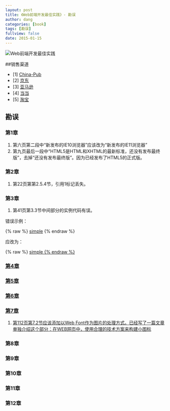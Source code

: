 ```yaml
---
layout: post
title: 《Web前端开发最佳实践》- 勘误
author: dang
categories: [book]
tags: [勘误]
fullview: false
date: 2015-01-15
---
```


![Web前端开发最佳实践](http://images.china-pub.com/ebook3770001-3775000/3770903/zcover.jpg)

##销售渠道

* [1] [China-Pub](http://product.china-pub.com/3770903)
* [2] [京东](http://item.jd.com/11619844.html)
* [3] [亚马逊](http://www.amazon.cn/Web%E5%BC%80%E5%8F%91%E6%8A%80%E6%9C%AF%E4%B8%9B%E4%B9%A6-Web%E5%89%8D%E7%AB%AF%E5%BC%80%E5%8F%91%E6%9C%80%E4%BD%B3%E5%AE%9E%E8%B7%B5-%E5%85%9A%E5%BB%BA/dp/B00S4DLX8S/ref=sr_1_1?ie=UTF8&qid=1421629078&sr=8-1&keywords=web%E5%89%8D%E7%AB%AF%E5%BC%80%E5%8F%91%E6%9C%80%E4%BD%B3%E5%AE%9E%E8%B7%B5)
* [4] [当当](http://spu.dangdang.com/1035437335.html)
* [5] [淘宝](http://detail.tmall.com/item.htm?spm=a230r.1.14.8.F2VRyG&id=43430556886&abbucket=14)

## 勘误

### 第1章

1. 第六页第二段中“新发布的IE10浏览器”应该改为“新发布的IE11浏览器”
2. 第九页最后一段中“HTML5是HTML和XHTML的最新标准，还没有发布最终版”，去掉“还没有发布最终版”。因为已经发布了HTML5的正式版。

### 第2章
1. 第22页第第2.5.4节，引用1标记丢失。

### 第3章
1. 第41页第3.3节中间部分的实例代码有误。

错误示例：

{% raw %} 
    <!-- 错误：非自闭合标签没有结束标签 -->
    <a href="demo.html" title="demo">simple</a>
{% endraw %}

应改为：

{% raw %} 
    <!-- 错误：非自闭合标签没有结束标签 -->
    <a href="demo.html" title="demo">simple
{% endraw %}

### 第4章

### 第5章

### 第6章

### 第7章

1. 第112页第7.2节应该添加以Web Font作为图片的处理方式。已经写了一篇文章单独介绍这个部分：[在WEB网页中，使用合理的技术方案来构建小图标](http://www.dang-jian.com/web/2015/02/02/web-frontend-best-practice-7.html)

### 第8章

### 第9章

### 第10章

### 第11章

### 第12章
